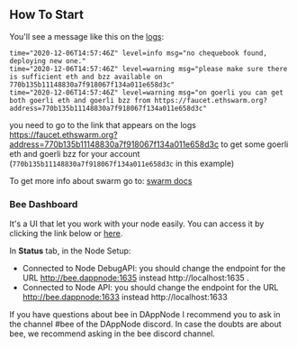 ## How To Start

You'll see a message like this on the [logs](http://my.dappnode/#/packages/bee.dnp.dappnode.eth/logs):

```
time="2020-12-06T14:57:46Z" level=info msg="no chequebook found, deploying new one."
time="2020-12-06T14:57:46Z" level=warning msg="please make sure there is sufficient eth and bzz available on 770b135b11148830a7f918067f134a011e658d3c"
time="2020-12-06T14:57:46Z" level=warning msg="on goerli you can get both goerli eth and goerli bzz from https://faucet.ethswarm.org?address=770b135b11148830a7f918067f134a011e658d3c"
```

you need to go to the link that appears on the logs https://faucet.ethswarm.org?address=770b135b11148830a7f918067f134a011e658d3c to get some goerli eth and goerli bzz for your account (`770b135b11148830a7f918067f134a011e658d3c` in this example)

To get more info about swarm go to: [swarm docs](https://docs.ethswarm.org/)

### Bee Dashboard

It's a UI that let you work with your node easily. You can access it by clicking the link below or [here](http://dashboard.bee.dappnode:8080).

In **Status** tab, in the Node Setup:

- Connected to Node DebugAPI: you should change the endpoint for the URL http://bee.dappnode:1635 instead http://localhost:1635 .
- Connected to Node API: you should change the endpoint for the URL http://bee.dappnode:1633 instead http://localhost:1633

If you have questions about bee in DAppNode I recommend you to ask in the channel #bee of the DAppNode discord. In case the doubts are about bee, we recommend asking in the bee discord channel.
